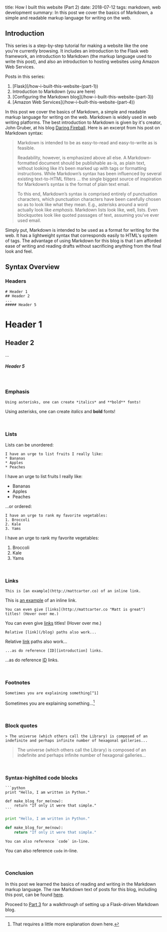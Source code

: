 title: How I built this website (Part 2)
date: 2018-07-12
tags: markdown, web development
summary: In this post we cover the basics of Markdown, a simple and readable markup language for writing on the web.

## Introduction

This series is a step-by-step tutorial for making a website like the one you're currently browsing. It includes an introduction to the Flask web framework, an introduction to Markdown (the markup language used to write this post), and also an introduction to hosting websites using Amazon Web Services.

Posts in this series:
1. [Flask](/how-i-built-this-website-(part-1\))
2. Introduction to Markdown (you are here)
3. [Configuring the Markdown blog](/how-i-built-this-website-(part-3\))
4. [Amazon Web Services](/how-i-built-this-website-(part-4\))

In this post we cover the basics of Markdown, a simple and readable markup language for writing on the web. Markdown is widely used in web writing platforms. The best introduction to Markdown is given by it's creator, John Gruber, at his blog [Daring Fireball](https://daringfireball.net/projects/markdown/syntax). Here is an excerpt from his post on Markdown syntax:

>Markdown is intended to be as easy-to-read and easy-to-write as is feasible.
>
>Readability, however, is emphasized above all else. A Markdown-formatted document should be publishable as-is, as plain text, without looking like it’s been marked up with tags or formatting instructions. While Markdown’s syntax has been influenced by several existing text-to-HTML filters ... the single biggest source of inspiration for Markdown’s syntax is the format of plain text email.
>
>To this end, Markdown’s syntax is comprised entirely of punctuation characters, which punctuation characters have been carefully chosen so as to look like what they mean. E.g., asterisks around a word actually look like *emphasis*. Markdown lists look like, well, lists. Even blockquotes look like quoted passages of text, assuming you’ve ever used email.


Simply put, Markdown is intended to be used as a format for writing for the web. It has a lightweight syntax that corresponds easily to HTML's system of tags. The advantage of using Markdown for this blog is that I am afforded ease of writing and reading drafts without sacrificing anything from the final look and feel.

## Syntax Overview

### Headers

	# Header 1
	## Header 2
	...
	##### Header 5

# Header 1
## Header 2
...
##### Header 5

<br>

### Emphasis

	Using asterisks, one can create *italics* and **bold** fonts!

Using asterisks, one can create *italics* and **bold** fonts!

<br>

### Lists

Lists can be unordered:

	I have an urge to list fruits I really like:
	* Bananas
	* Apples
	* Peaches

I have an urge to list fruits I really like:
* Bananas
* Apples
* Peaches

...or ordered:

	I have an urge to rank my favorite vegetables:
	1. Broccoli
	2. Kale
	3. Yams

I have an urge to rank my favorite vegetables:
1. Broccoli
2. Kale
3. Yams

<br>

### Links

	This is [an example](http://mattcarter.co) of an inline link.

This is [an example](http://mattcarter.co) of an inline link.

	You can even give [links](http://mattcarter.co "Matt is great") titles! (Hover over me.)

You can even give [links](http://mattcarter.co "Matt is great") titles! (Hover over me.)

	Relative [link](/blog) paths also work...

Relative [link](/blog) paths also work...

	...as do reference [ID][introduction] links.

...as do reference [ID](#introduction) links.

<br>

### Footnotes

	Sometimes you are explaining something[^1]

Sometimes you are explaining something...[^1]

<br>

### Block quotes

	> The universe (which others call the Library) is composed of an indefinite and perhaps infinite number of hexagonal galleries...

>The universe (which others call the Library) is composed of an indefinite and perhaps infinite number of hexagonal galleries...

<br>

### Syntax-highlited code blocks

	```python
	print "Hello, I am written in Python."

	def make_blog_for_me(now):
		return "If only it were that simple."
	```

```python
print "Hello, I am written in Python."

def make_blog_for_me(now):
	return "If only it were that simple."
```

	You can also reference `code` in-line.

You can also reference `code` in-line.

<br>

### Conclusion
In this post we learned the basics of reading and writing in the Markdown markup language. The raw Markdown text of posts for this blog, including this post, can be found [here](https://github.com/matt-cart/website/tree/master/website/content).


Proceed to [Part 3](/blog/how-i-built-this-website-(part-3)) for a walkthrough of setting up a Flask-driven Markdown blog.


[^1]: That requires a little more explanation down here. 
